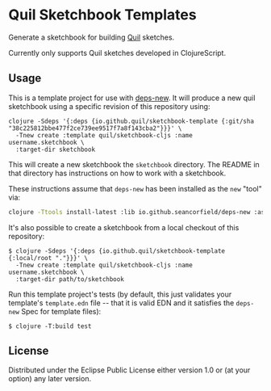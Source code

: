# Quil Sketchbook Templates

Generate a sketchbook for building [Quil](https://github.com/quil/quil) sketches.

Currently only supports Quil sketches developed in ClojureScript.

## Usage

This is a template project for use with [deps-new](https://github.com/seancorfield/deps-new).
It will produce a new quil sketchbook using a specific revision of this repository using:

```
clojure -Sdeps '{:deps {io.github.quil/sketchbook-template {:git/sha "38c225812bbe477f2ce739ee9517f7a8f143cba2"}}}' \
  -Tnew create :template quil/sketchbook-cljs :name username.sketchbook \
  :target-dir sketchbook
```

This will create a new sketchbook the `sketchbook` directory. The README in that
directory has instructions on how to work with a sketchbook.

These instructions assume that `deps-new` has been installed as the `new` "tool" via:

```bash
clojure -Ttools install-latest :lib io.github.seancorfield/deps-new :as new
```

It's also possible to create a sketchbook from a local checkout of this repository:

```
$ clojure -Sdeps '{:deps {io.github.quil/sketchbook-template {:local/root "."}}}' \
  -Tnew create :template quil/sketchbook-cljs :name username.sketchbook \
  :target-dir path/to/sketchbook
```

Run this template project's tests (by default, this just validates your template's `template.edn`
file -- that it is valid EDN and it satisfies the `deps-new` Spec for template files):

    $ clojure -T:build test

## License

Distributed under the Eclipse Public License either version 1.0 or (at your option) any later version.
